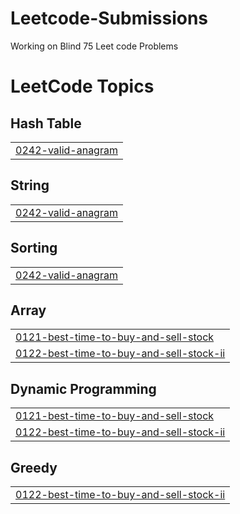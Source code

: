 # Leetcode-Submissions
Working on Blind 75 Leet code Problems

<!---LeetCode Topics Start-->
# LeetCode Topics
## Hash Table
|  |
| ------- |
| [0242-valid-anagram](https://github.com/MalavikaK/Leetcode-Submissions/tree/master/0242-valid-anagram) |
## String
|  |
| ------- |
| [0242-valid-anagram](https://github.com/MalavikaK/Leetcode-Submissions/tree/master/0242-valid-anagram) |
## Sorting
|  |
| ------- |
| [0242-valid-anagram](https://github.com/MalavikaK/Leetcode-Submissions/tree/master/0242-valid-anagram) |
## Array
|  |
| ------- |
| [0121-best-time-to-buy-and-sell-stock](https://github.com/MalavikaK/Leetcode-Submissions/tree/master/0121-best-time-to-buy-and-sell-stock) |
| [0122-best-time-to-buy-and-sell-stock-ii](https://github.com/MalavikaK/Leetcode-Submissions/tree/master/0122-best-time-to-buy-and-sell-stock-ii) |
## Dynamic Programming
|  |
| ------- |
| [0121-best-time-to-buy-and-sell-stock](https://github.com/MalavikaK/Leetcode-Submissions/tree/master/0121-best-time-to-buy-and-sell-stock) |
| [0122-best-time-to-buy-and-sell-stock-ii](https://github.com/MalavikaK/Leetcode-Submissions/tree/master/0122-best-time-to-buy-and-sell-stock-ii) |
## Greedy
|  |
| ------- |
| [0122-best-time-to-buy-and-sell-stock-ii](https://github.com/MalavikaK/Leetcode-Submissions/tree/master/0122-best-time-to-buy-and-sell-stock-ii) |
<!---LeetCode Topics End-->